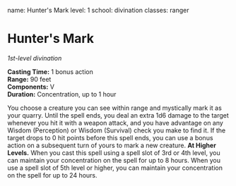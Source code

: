 name: Hunter's Mark
level: 1
school: divination
classes: ranger

# Hunter's Mark 
_1st-level divination_ 

**Casting Time:** 1 bonus action    
**Range:** 90 feet    
**Components:** V    
**Duration:** Concentration, up to 1 hour 

You choose a creature you can see within range and mystically mark it as your quarry. Until the spell ends, you deal an extra 1d6 damage to the target whenever you hit it with a weapon attack, and you have advantage on any Wisdom (Perception) or Wisdom (Survival) check you make to find it. If the target drops to 0 hit points before this spell ends, you can use a bonus action on a subsequent turn of yours to mark a new creature. 
**At Higher Levels.** When you cast this spell using a spell slot of 3rd or 4th level, you can maintain your concentration on the spell for up to 8 hours. When you use a spell slot of 5th level or higher, you can maintain your concentration on the spell for up to 24 hours.